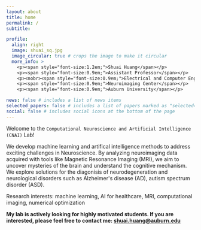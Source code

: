 ```yaml
---
layout: about
title: home
permalink: /
subtitle: 

profile:
  align: right
  image: shuai_sq.jpg
  image_circular: true # crops the image to make it circular
  more_info: >
    <p><span style="font-size:1.2em;">Shuai Huang</span></p>
    <p><span style="font-size:0.9em;">Assistant Professor</span></p>
    <p><nobr><span style="font-size:0.9em;">Electrical and Computer Engineering</span></nobr></p>
    <p><span style="font-size:0.9em;">Neuroimaging Center</span></p>
    <p><span style="font-size:0.9em;">Auburn University</span></p>

news: false # includes a list of news items
selected_papers: false # includes a list of papers marked as "selected={true}"
social: false # includes social icons at the bottom of the page
---
```


Welcome to the `Computational Neuroscience and Artificial Intelligence (CNAI)` Lab!

We develop machine learning and artifical intelligence methods to address exciting challenges in Neuroscience. By analyzing neuroimaging data acquired with tools like Magnetic Resonance Imaging (MRI), we aim to uncover mysteries of the brain and understand the cognitive mechanism. We explore solutions for the diagonisis of neurodegeneration and neurological disorders such as Alzheimer's disease (AD), autism spectrum disorder (ASD).

Research interests: machine learning, AI for healthcare, MRI, computational imaging, numerical optimization

**My lab is actively looking for highly motivated students. If you are interested, please feel free to contact me: shuai.huang@auburn.edu**

<!--
Write your biography here. Tell the world about yourself. Link to your favorite [subreddit](http://reddit.com). You can put a picture in, too. The code is already in, just name your picture `prof_pic.jpg` and put it in the `img/` folder.

Put your address / P.O. box / other info right below your picture. You can also disable any of these elements by editing `profile` property of the YAML header of your `_pages/about.md`. Edit `_bibliography/papers.bib` and Jekyll will render your [publications page](/al-folio/publications/) automatically.

Link to your social media connections, too. This theme is set up to use [Font Awesome icons](https://fontawesome.com/) and [Academicons](https://jpswalsh.github.io/academicons/), like the ones below. Add your Facebook, Twitter, LinkedIn, Google Scholar, or just disable all of them.
-->
